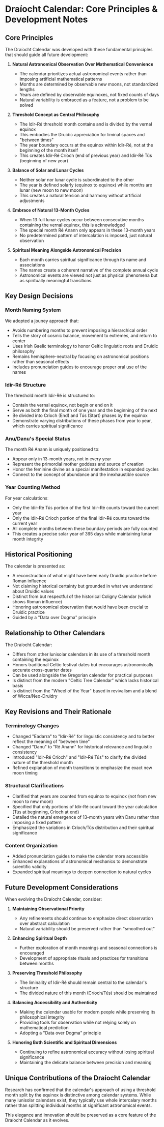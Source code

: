 # Draíocht Calendar: Core Principles & Development Notes

## Core Principles

The Draíocht Calendar was developed with these fundamental principles that should guide all future development:

1. **Natural Astronomical Observation Over Mathematical Convenience**
    - The calendar prioritizes actual astronomical events rather than imposing artificial mathematical patterns
    - Months are determined by observable new moons, not standardized lengths
    - Years are defined by observable equinoxes, not fixed counts of days
    - Natural variability is embraced as a feature, not a problem to be solved

2. **Threshold Concept as Central Philosophy**
    - The Idir-Ré threshold month contains and is divided by the vernal equinox
    - This embodies the Druidic appreciation for liminal spaces and "between times"
    - The year boundary occurs at the equinox within Idir-Ré, not at the beginning of the month itself
    - This creates Idir-Ré Críoch (end of previous year) and Idir-Ré Tús (beginning of new year)

3. **Balance of Solar and Lunar Cycles**
    - Neither solar nor lunar cycle is subordinated to the other
    - The year is defined solarly (equinox to equinox) while months are lunar (new moon to new moon)
    - This creates a natural tension and harmony without artificial adjustments

4. **Embrace of Natural 13-Month Cycles**
    - When 13 full lunar cycles occur between consecutive months containing the vernal equinox, this is acknowledged
    - The special month Ré Anann only appears in these 13-month years
    - No predetermined pattern of intercalation is imposed, just natural observation

5. **Spiritual Meaning Alongside Astronomical Precision**
    - Each month carries spiritual significance through its name and associations
    - The names create a coherent narrative of the complete annual cycle
    - Astronomical events are viewed not just as physical phenomena but as spiritually meaningful transitions

## Key Design Decisions

### Month Naming System

We adopted a jouney approach that:
- Avoids numbering months to prevent imposing a hierarchical order
- Tells the story of cosmic balance, movement to extremes, and return to center
- Uses Irish Gaelic terminology to honor Celtic linguistic roots and Druidic philosophy
- Remains hemisphere-neutral by focusing on astronomical positions rather than seasonal effects
- Includes pronunciation guides to encourage proper oral use of the names

### Idir-Ré Structure

The threshold month Idir-Ré is structured to:
- Contain the vernal equinox, not begin or end on it
- Serve as both the final month of one year and the beginning of the next
- Be divided into Críoch (End) and Tús (Start) phases by the equinox
- Demonstrate varying distributions of these phases from year to year, which carries spiritual significance

### Anu/Danu's Special Status

The month Ré Anann is uniquely positioned to:
- Appear only in 13-month years, not in every year
- Represent the primordial mother goddess and source of creation
- Honor the feminine divine as a special manifestation in expanded cycles
- Connect to the concept of abundance and the inexhaustible source

### Year Counting Method

For year calculations:
- Only the Idir-Ré Tús portion of the first Idir-Ré counts toward the current year
- Only the Idir-Ré Críoch portion of the final Idir-Ré counts toward the current year
- All complete months between these boundary periods are fully counted
- This creates a precise solar year of 365 days while maintaining lunar month integrity

## Historical Positioning

The calendar is presented as:
- A reconstruction of what might have been early Druidic practice before Roman influence
- Not claiming historical certainty but grounded in what we understand about Druidic values
- Distinct from but respectful of the historical Coligny Calendar (which shows Roman influence)
- Honoring astronomical observation that would have been crucial to Druidic practice
- Guided by a "Data over Dogma" principle

## Relationship to Other Calendars

The Draíocht Calendar:
- Differs from other lunisolar calendars in its use of a threshold month containing the equinox
- Honors traditional Celtic festival dates but encourages astronomically accurate cross-quarter dates
- Can be used alongside the Gregorian calendar for practical purposes
- Is distinct from the modern "Celtic Tree Calendar" which lacks historical basis
- Is distinct from the "Wheel of the Year" based in revivalism and a blend of Wicca/Neo-Druidry

## Key Revisions and Their Rationale

### Terminology Changes

- Changed "Eadarra" to "Idir-Ré" for linguistic consistency and to better reflect the meaning of "between time"
- Changed "Danu" to "Ré Anann" for historical relevance and linguistic consistency
- Introduced "Idir-Ré Críoch" and "Idir-Ré Tús" to clarify the divided nature of the threshold month
- Refined explanation of month transitions to emphasize the exact new moon timing

### Structural Clarifications

- Clarified that years are counted from equinox to equinox (not from new moon to new moon)
- Specified that only portions of Idir-Ré count toward the year calculation (Tús at beginning, Críoch at end)
- Detailed the natural emergence of 13-month years with Danu rather than imposing a fixed pattern
- Emphasized the variations in Críoch/Tús distribution and their spiritual significance

### Content Organization

- Added pronunciation guides to make the calendar more accessible
- Enhanced explanations of astronomical mechanics to demonstrate scientific validity
- Expanded spiritual meanings to deepen connection to natural cycles

## Future Development Considerations

When evolving the Draíocht Calendar, consider:

1. **Maintaining Observational Priority**
    - Any refinements should continue to emphasize direct observation over abstract calculation
    - Natural variability should be preserved rather than "smoothed out"

2. **Enhancing Spiritual Depth**
    - Further exploration of month meanings and seasonal connections is encouraged
    - Development of appropriate rituals and practices for transitions between months

3. **Preserving Threshold Philosophy**
    - The liminality of Idir-Ré should remain central to the calendar's structure
    - The divided nature of this month (Críoch/Tús) should be maintained

4. **Balancing Accessibility and Authenticity**
    - Making the calendar usable for modern people while preserving its philosophical integrity
    - Providing tools for observation while not relying solely on mathematical prediction
    - Adopting a "Data over Dogma" principle

5. **Honoring Both Scientific and Spiritual Dimensions**
    - Continuing to refine astronomical accuracy without losing spiritual significance
    - Maintaining the delicate balance between precision and meaning

## Unique Contributions of the Draíocht Calendar

Research has confirmed that the calendar's approach of using a threshold month split by the equinox is distinctive among calendar systems. While many lunisolar calendars exist, they typically use whole intercalary months rather than splitting individual months at significant astronomical events.

This elegance and innovation should be preserved as a core feature of the Draíocht Calendar as it evolves.